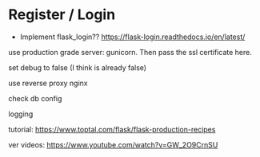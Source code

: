 # Register / Login

* Implement flask_login?? https://flask-login.readthedocs.io/en/latest/


use production grade server: gunicorn. Then pass the ssl certificate here.

set debug to false (I think is already false)

use reverse proxy nginx

check db config

logging

tutorial:
https://www.toptal.com/flask/flask-production-recipes

ver videos: https://www.youtube.com/watch?v=GW_2O9CrnSU